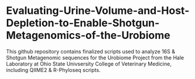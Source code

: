 # Evaluating-Urine-Volume-and-Host-Depletion-to-Enable-Shotgun-Metagenomics-of-the-Urobiome
This github repository contains finalized scripts used to analyze 16S & Shotgun Metagenomic sequences for the Urobiome Project from the Hale Laboratory at Ohio State Univsersity College of Veterinary Medicine, including QIIME2 & R-Phyloseq scripts.
